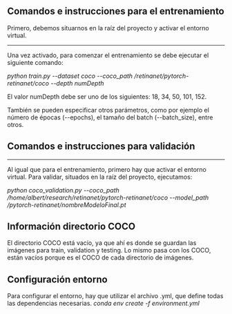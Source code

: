 ## Comandos e instrucciones para el entrenamiento

Primero, debemos situarnos en la raíz del proyecto y activar el entorno virtual.

-------------------------------------

Una vez activado, para comenzar el entrenamiento se debe ejecutar el siguiente comando:


*python train.py --dataset coco --coco_path /retinanet/pytorch-retinanet/coco --depth numDepth*

El valor numDepth debe ser uno de los siguientes: 18, 34, 50, 101, 152.

También se pueden especificar otros parámetros, como por ejemplo el número de épocas (--epochs), el tamaño del batch (--batch_size), entre otros.
## Comandos e instrucciones para validación

-------------------------------------
Al igual que para el entrenamiento, primero hay que activar el entorno virtual.
Para validar, situados en la raíz del proyecto, ejecutamos:

*python coco_validation.py --coco_path /home/albert/research/retinanet/pytorch-retinanet/coco --model_path /pytorch-retinanet/nombreModeloFinal.pt*

## Información directorio COCO
El directorio COCO está vacío, ya que ahí es donde se guardan las imágenes para train, validation y testing. Lo mismo pasa con los COCO, están vacíos porque es el COCO de cada directorio de imágenes.

## Configuración entorno
Para configurar el entorno, hay que utilizar el archivo .yml, que define todas las dependencias necesarias.
*conda env create -f environment.yml*
